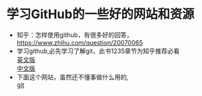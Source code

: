 # 学习GitHub的一些好的网站和资源 <br> 
* 知乎：怎样使用github，有很多好的回答，<br>
  https://www.zhihu.com/question/20070065
* 学习github,必先学习了解git，此书1235章节为知乎推荐必看 <br>
  [英文版](https://git-scm.com/book/en/v2) <br>
  [中文版](https://git-scm.com/book/zh/v2) <br>
* 下面这个网站，虽然还不懂事做什么用的, <br>
  [git](https://book.git-scm.com/ "git官网？")
  

  
  
